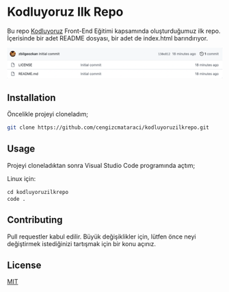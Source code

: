 # **Kodluyoruz Ilk Repo**

Bu repo [Kodluyoruz](https://www.kodluyoruz.org) Front-End Eğitimi kapsamında oluşturduğumuz ilk repo. İçerisinde bir adet README dosyası, bir adet de index.html barındırıyor.

![github](figures/github.png)

## **Installation**

Öncelikle projeyi cloneladım;

```bash
git clone https://github.com/cengizcmataraci/kodluyoruzilkrepo.git
```

## **Usage**

Projeyi cloneladıktan sonra Visual Studio Code programında açtım;

Linux için:
```linux
cd kodluyoruzilkrepo
code .
```

## **Contributing**
Pull requestler kabul edilir. Büyük değişiklikler için, lütfen önce neyi değiştirmek istediğinizi tartışmak için bir konu açınız.

## **License**
[MIT](https://choosealicense.com/licenses/mit/)
